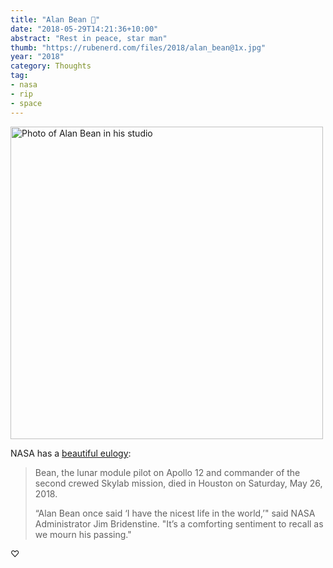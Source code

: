 ```yaml
---
title: "Alan Bean 🚀"
date: "2018-05-29T14:21:36+10:00"
abstract: "Rest in peace, star man"
thumb: "https://rubenerd.com/files/2018/alan_bean@1x.jpg"
year: "2018"
category: Thoughts
tag:
- nasa
- rip
- space
---
```

<p><img src="https://rubenerd.com/files/2018/alan_bean@1x.jpg" srcset="https://rubenerd.com/files/2018/alan_bean@1x.jpg 1x, https://rubenerd.com/files/2018/alan_bean@2x.jpg 2x" alt="Photo of Alan Bean in his studio" style="width:500px" /></p>

NASA has a [beautiful eulogy]:

> Bean, the lunar module pilot on Apollo 12 and commander of the second crewed Skylab mission, died in Houston on Saturday, May 26, 2018. 
> 
> “Alan Bean once said ‘I have the nicest life in the world,’" said NASA Administrator Jim Bridenstine. "It’s a comforting sentiment to recall as we mourn his passing."

♡

[beautiful eulogy]: https://www.nasa.gov/feature/alan-bean/

